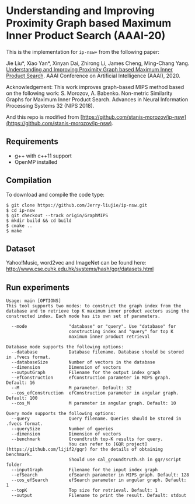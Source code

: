 # Understanding and Improving Proximity Graph based Maximum Inner Product Search (AAAI-20)

This is the implementation for ```ip-nsw+``` from the following paper:

Jie Liu*, Xiao Yan*, Xinyan Dai, Zhirong Li, James Cheng, Ming-Chang Yang. [Understanding and Improving Proximity Graph based Maximum Inner Product Search](https://arxiv.org/abs/1909.13459). AAAI Conference on Artificial Intelligence (AAAI), 2020.

Acknowledgement: This work improves graph-based MIPS method based on the following work: S. Morozov, A. Babenko. Non-metric Similarity Graphs for Maximum Inner Product Search. Advances in Neural Information Processing Systems 32 (NIPS 2018).

And this repo is modified from [https://github.com/stanis-morozov/ip-nsw](https://github.com/stanis-morozov/ip-nsw).

## Requirements
  - g++ with c++11 support
  - OpenMP installed

## Compilation
To download and compile the code type:
```
$ git clone https://github.com/Jerry-liujie/ip-nsw.git
$ cd ip-nsw
$ git checkout --track origin/GraphMIPS
$ mkdir build && cd build
$ cmake ..
$ make
```
## Dataset
Yahoo!Music, word2vec and ImageNet can be found here: http://www.cse.cuhk.edu.hk/systems/hash/gqr/datasets.html

## Run experiments
```
Usage: main [OPTIONS]
This tool supports two modes: to construct the graph index from the database and to retrieve top K maximum inner product vectors using the constructed index. Each mode has its own set of parameters.

  --mode                "database" or "query". Use "database" for
                        constructing index and "query" for top K
                        maximum inner product retrieval

Database mode supports the following options:
  --database            Database filename. Database should be stored in .fvecs format.
  --databaseSize        Number of vectors in the database
  --dimension           Dimension of vectors
  --outputGraph         Filename for the output index graph
  --efConstruction      efConstruction parameter in MIPS graph. Default: 16
  --M                   M parameter. Default: 32
  --cos_efConstruction  efConstruction parameter in angular graph. Default: 100
  --cos_M               M parameter in angular graph. Default: 10

Query mode supports the following options:
  --query               Query filename. Queries should be stored in .fvecs format.
  --querySize           Number of queries
  --dimension           Dimension of vectors
  --benchmark           Groundtruth top-K results for query. 
                        You can refer to [GQR project](https://github.com/lijif2/gqr) for the details of obtaining benchmark.
                        Should use cal_groundtruth.sh in gqr/script folder
  --inputGraph          Filename for the input index graph
  --efSearch            efSearch parameter in MIPS graph. Default: 128
  --cos_efSearch        efSearch parameter in angular graph. Default: 1
  --topK                Top size for retrieval. Default: 1
  --output              Filename to print the result. Default: stdout
```
